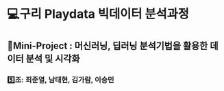 # **💻구리 Playdata 빅데이터 분석과정**
## 📕Mini-Project  : 머신러닝, 딥러닝 분석기법을 활용한 데이터 분석 및 시각화
### 5️⃣조: 최준열, 남태현, 김가람, 이승민
